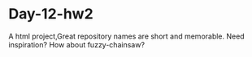 # Day-12-hw2
A html project,Great repository names are short and memorable. Need inspiration? How about fuzzy-chainsaw?
